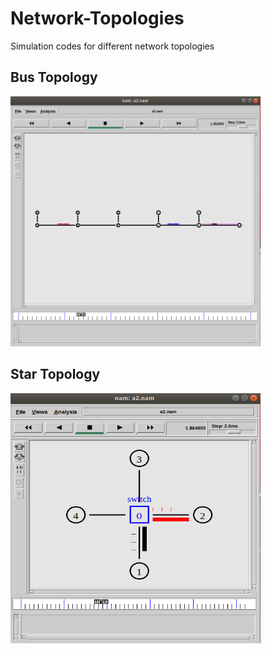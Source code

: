 # Network-Topologies
Simulation codes for different network topologies

## Bus Topology
<img src="https://github.com/saumyaborwankar/Network-Topologies/blob/master/images/bus.png" width="400" height="400" />

## Star Topology
<img src="https://github.com/saumyaborwankar/Network-Topologies/blob/master/images/star.png" width="400" height="400" />
